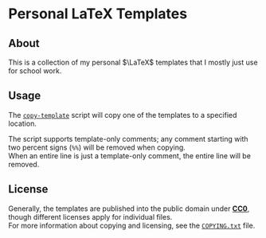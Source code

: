 <!--
  Copyright (c) 2022 Michael Federczuk
  SPDX-License-Identifier: CC-BY-SA-4.0
-->

# Personal LaTeX Templates #

## About ##

This is a collection of my personal $\LaTeX$ templates that I mostly just use for school work.

## Usage ##

The [`copy-template`](copy-template) script will copy one of the templates to a specified location.

The script supports template-only comments; any comment starting with two percent signs (`%%`) will be removed when
copying.  
When an entire line is just a template-only comment, the entire line will be removed.

## License ##

Generally, the templates are published into the public domain under [**CC0**](LICENSES/CC0-1.0.txt), though different
licenses apply for individual files.  
For more information about copying and licensing, see the [`COPYING.txt`](COPYING.txt) file.
